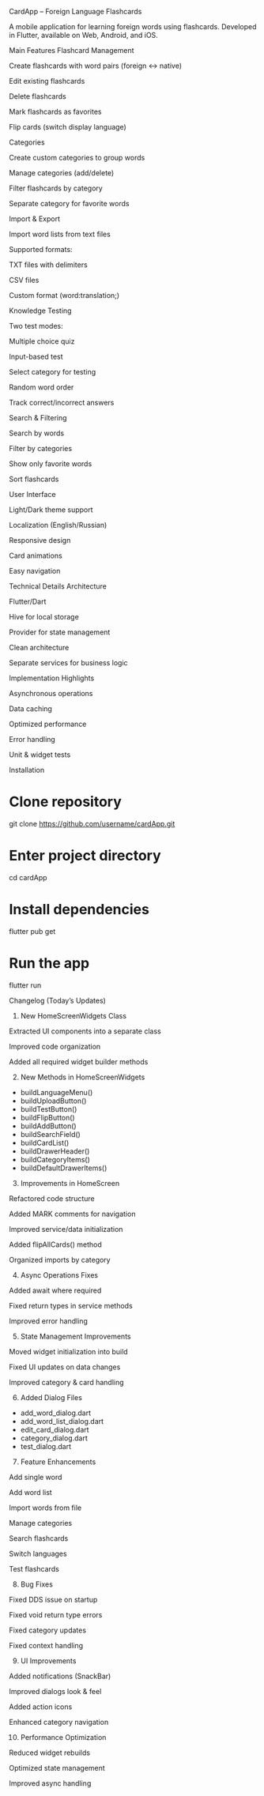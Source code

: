 CardApp – Foreign Language Flashcards

A mobile application for learning foreign words using flashcards.
Developed in Flutter, available on Web, Android, and iOS.

Main Features
Flashcard Management

Create flashcards with word pairs (foreign ↔ native)

Edit existing flashcards

Delete flashcards

Mark flashcards as favorites

Flip cards (switch display language)

Categories

Create custom categories to group words

Manage categories (add/delete)

Filter flashcards by category

Separate category for favorite words

Import & Export

Import word lists from text files

Supported formats:

TXT files with delimiters

CSV files

Custom format (word:translation;)

Knowledge Testing

Two test modes:

Multiple choice quiz

Input-based test

Select category for testing

Random word order

Track correct/incorrect answers

Search & Filtering

Search by words

Filter by categories

Show only favorite words

Sort flashcards

User Interface

Light/Dark theme support

Localization (English/Russian)

Responsive design

Card animations

Easy navigation

Technical Details
Architecture

Flutter/Dart

Hive for local storage

Provider for state management

Clean architecture

Separate services for business logic

Implementation Highlights

Asynchronous operations

Data caching

Optimized performance

Error handling

Unit & widget tests

Installation
# Clone repository
git clone https://github.com/username/cardApp.git

# Enter project directory
cd cardApp

# Install dependencies
flutter pub get

# Run the app
flutter run

Changelog (Today’s Updates)
1. New HomeScreenWidgets Class

Extracted UI components into a separate class

Improved code organization

Added all required widget builder methods

2. New Methods in HomeScreenWidgets
- buildLanguageMenu()
- buildUploadButton()
- buildTestButton()
- buildFlipButton()
- buildAddButton()
- buildSearchField()
- buildCardList()
- buildDrawerHeader()
- buildCategoryItems()
- buildDefaultDrawerItems()

3. Improvements in HomeScreen

Refactored code structure

Added MARK comments for navigation

Improved service/data initialization

Added flipAllCards() method

Organized imports by category

4. Async Operations Fixes

Added await where required

Fixed return types in service methods

Improved error handling

5. State Management Improvements

Moved widget initialization into build

Fixed UI updates on data changes

Improved category & card handling

6. Added Dialog Files
- add_word_dialog.dart
- add_word_list_dialog.dart
- edit_card_dialog.dart
- category_dialog.dart
- test_dialog.dart

7. Feature Enhancements

Add single word

Add word list

Import words from file

Manage categories

Search flashcards

Switch languages

Test flashcards

8. Bug Fixes

Fixed DDS issue on startup

Fixed void return type errors

Fixed category updates

Fixed context handling

9. UI Improvements

Added notifications (SnackBar)

Improved dialogs look & feel

Added action icons

Enhanced category navigation

10. Performance Optimization

Reduced widget rebuilds

Optimized state management

Improved async handling
